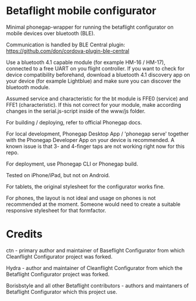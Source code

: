 # Betaflight mobile configurator
Minimal phonegap-wrapper for running the betaflight configurator on mobile devices over bluetooth (BLE).

Communication is handled by BLE Central plugin: https://github.com/don/cordova-plugin-ble-central

Use a bluetooth 4.1 capable module (for example HM-16 / HM-17), connected to a free UART on you flight controller.
If you want to check for device compatibility beforehand, download a bluetooth 4.1 discovery app on your device (for example Lightblue) and make sure you can discover the bluetooth module.

Assumed service and characteristic for the bt module is FFE0 (service) and FFE1 (characteristic). If this not correct for your module, make according changes in the serial.js-script inside of the www/js folder.

For building / deploying, refer to official Phonegap docs.

For local development, Phonegap Desktop App / 'phonegap serve' together with the Phonegap Developer App on your device is recommended. A known issue is that 3- and 4-finger taps are not working right now for this repo.

For deployment, use Phonegap CLI or Phonegap build.


Tested on iPhone/iPad, but not on Android.

For tablets, the original stylesheet for the configurator works fine.

For phones, the layout is not ideal and usage on phones is not recommended at the moment. Someone would need to create a suitable responsive stylesheet for that formfactor.


# Credits
ctn - primary author and maintainer of Baseflight Configurator from which Cleanflight Configurator project was forked.

Hydra - author and maintainer of Cleanflight Configurator from which the Betaflight Configurator project was forked.

Borisbstyle and all other Betaflight contributors - authors and maintaners of Betaflight Configurator which this project use.
